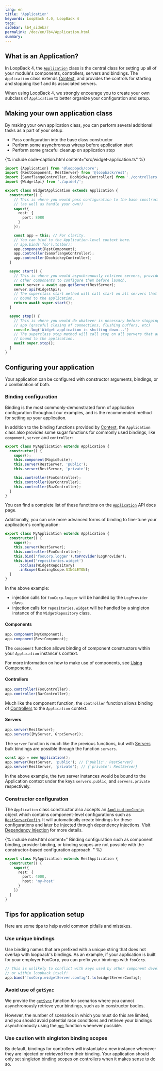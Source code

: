 ```yaml
---
lang: en
title: 'Application'
keywords: LoopBack 4.0, LoopBack 4
tags:
sidebar: lb4_sidebar
permalink: /doc/en/lb4/Application.html
summary:
---
```


## What is an Application?

In LoopBack 4, the [`Application`](http://apidocs.strongloop.com/@loopback%2fcore/#Application)
class is the central class for setting up all of your module's components,
controllers, servers and bindings. The `Application` class extends 
[Context](Context.html), and provides the controls for starting and stopping
itself and its associated servers.

When using LoopBack 4, we strongly encourage you to create your own subclass
of `Application` to better organize your configuration and setup.

## Making your own application class

By making your own application class, you can perform several additional
tasks as a part of your setup:
- Pass configuration into the base class constructor
- Perform some asynchronous wireup before application start
- Perform some graceful cleanup on application stop 

{% include code-caption.html content="src/widget-application.ts" %}
```ts
import {Application} from '@loopback/core';
import {RestComponent, RestServer} from '@loopback/rest';
import {SamoflangeController, DoohickeyController} from './controllers';
import {WidgetApi} from './apidef/';

export class WidgetApplication extends Application {
  constructor() {
    // This is where you would pass configuration to the base constructor
    // (as well as handle your own!)
    super({
      rest: {
        port: 8080
      }
    });

    const app = this; // For clarity.
    // You can bind to the Application-level context here.
    // app.bind('foo').to(bar);
    app.component(RestComponent);
    app.controller(SamoflangeController);
    app.controller(DoohickeyController);
  }

  async start() {
    // This is where you would asynchronously retrieve servers, providers and
    // other components to configure them before launch.
    const server = await app.getServer(RestServer);
    server.api(WidgetApi);
    // The superclass start method will call start on all servers that are
    // bound to the application.
    return await super.start();
  }

  async stop() {
    // This is where you would do whatever is necessary before stopping your
    // app (graceful closing of connections, flushing buffers, etc)
    console.log('Widget application is shutting down...')
    // The superclass stop method will call stop on all servers that are
    // bound to the application.
    await super.stop();
  }
}

```

## Configuring your application
Your application can be configured with constructor arguments, bindings, or
a combination of both.

### Binding configuration
Binding is the most commonly-demonstrated form of application configuration
throughout our examples, and is the recommended method for setting up your
application.

In addition to the binding functions provided by [Context](Context.html),
the `Application` class also provides some sugar functions for commonly used
bindings, like `component`, `server` and `controller`:

```ts
export class MyApplication extends Application {
  constructor() {
    super();
    this.component(MagicSuite);
    this.server(RestServer, 'public');
    this.server(RestServer, 'private');

    this.controller(FooController);
    this.controller(BarController);
    this.controller(BazController);
  }
}
```

You can find a complete list of these functions on the
[`Application`](http://apidocs.loopback.io/@loopback%2fcore/#Application) API
docs page.

Additionally, you can use more advanced forms of binding to fine-tune your
application's configuration:

```ts
export class MyApplication extends Application {
  constructor() {
    super();
    this.server(RestServer);
    this.controller(FooController);
    this.bind('fooCorp.logger').toProvider(LogProvider);
    this.bind('repositories.widget')
      .toClass(WidgetRepository)
      .inScope(BindingScope.SINGLETON);
  }
}
```
In the above example:
- injection calls for `fooCorp.logger` will be handled by the `LogProvider`
  class.
- injection calls for `repositories.widget` will be handled by a singleton
instance of the `WidgetRepository` class.

#### Components
```ts
app.component(MyComponent);
app.component(RestComponent);
```
The `component` function allows binding of component constructors within
your `Application` instance's context.

For more information on how to make use of components,
see [Using Components](Using-components.html).

#### Controllers
```ts
app.controller(FooController);
app.controller(BarController);
```
Much like the component function, the `controller` function allows
binding of [Controllers](Controllers.html) to the `Application` context.

#### Servers
```ts
app.server(RestServer);
app.servers([MyServer, GrpcServer]);
```
The `server` function is much like the previous functions, but
with [Servers](server.html) bulk bindings are possible through the function
`servers`.

```ts
const app = new Application();
app.server(RestServer, 'public'); // {'public': RestServer}
app.server(RestServer, 'private'); // {'private': RestServer}
```
In the above example, the two server instances would be bound to the Application
context under the keys `servers.public`, and `servers.private` respectively.

### Constructor configuration

The `Application` class constructor also accepts an
[`ApplicationConfig`](http://apidocs.strongloop.com/@loopback%2fcore/#ApplicationConfig)
object which contains component-level configurations such as
[`RestServerConfig`](http://apidocs.strongloop.com/@loopback%2frest/#RestServerConfig).
It will automatically create bindings for these configurations and later be injected
through dependency injections. Visit [Dependency Injection](Dependency-injection.html)
for more details.

{% include note.html content="
  Binding configuration such as component binding, provider binding, or binding scopes
  are not possible with the constructor-based configuration approach.
" %}

```ts
export class MyApplication extends RestApplication {
  constructor() {
    super({
      rest: {
        port: 4000,
        host: 'my-host'
      }
    })
  }
}
```

## Tips for application setup
Here are some tips to help avoid common pitfalls and mistakes.

### Use unique bindings
Use binding names that are prefixed with a unique string that does not overlap
with loopback's bindings. As an example, if your application is built for
your employer FooCorp, you can prefix your bindings with `fooCorp`.
```ts
// This is unlikely to conflict with keys used by other component developers
// or within loopback itself!
app.bind('fooCorp.widgetServer.config').to(widgetServerConfig);
```

### Avoid use of `getSync`
We provide the [`getSync`](http://apidocs.loopback.io/@loopback%2fcontext/#getSync)
function for scenarios where you cannot asynchronously retrieve your bindings,
such as in constructor bodies.

However, the number of scenarios in which you must do this are limited, and you
should avoid potential race conditions and retrieve your bindings asynchronously
using the [`get`](http://apidocs.loopback.io/@loopback%2fcontext/#get) function
whenever possible.

### Use caution with singleton binding scopes
By default, bindings for controllers will instantiate a new instance whenever
they are injected or retrieved from their binding. Your application should only
set singleton binding scopes on controllers when it makes sense to do so.
